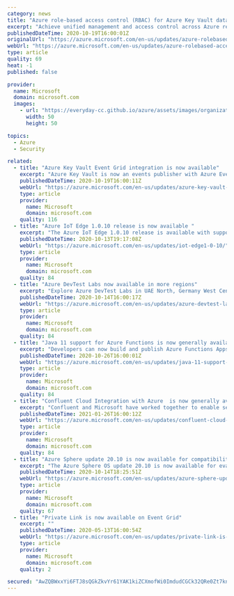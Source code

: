 ```yaml
---
category: news
title: "Azure role-based access control (RBAC) for Azure Key Vault data plane authorization is now in preview"
excerpt: "Achieve unified management and access control across Azure resources, Azure Key Vault and keys, certificates, and secrets."
publishedDateTime: 2020-10-19T16:00:01Z
originalUrl: "https://azure.microsoft.com/en-us/updates/azure-rolebased-access-control-rbac-for-azure-key-vault-data-plane-authorization-is-now-in-preview/"
webUrl: "https://azure.microsoft.com/en-us/updates/azure-rolebased-access-control-rbac-for-azure-key-vault-data-plane-authorization-is-now-in-preview/"
type: article
quality: 69
heat: -1
published: false

provider:
  name: Microsoft
  domain: microsoft.com
  images:
    - url: "https://everyday-cc.github.io/azure/assets/images/organizations/microsoft.com-50x50.jpg"
      width: 50
      height: 50

topics:
  - Azure
  - Security

related:
  - title: "Azure Key Vault Event Grid integration is now available"
    excerpt: "Azure Key Vault is now an events publisher with Azure Event Grid, enabling developers to subscribe to events about keys, certificates, and secrets changes."
    publishedDateTime: 2020-10-19T16:00:11Z
    webUrl: "https://azure.microsoft.com/en-us/updates/azure-key-vault-event-grid-integration-is-now-available/"
    type: article
    provider:
      name: Microsoft
      domain: microsoft.com
    quality: 116
  - title: "Azure IoT Edge 1.0.10 release is now available "
    excerpt: "The Azure IoT Edge 1.0.10 release is available with support for diagnostic metrics, message priorities, module startup order, and arrays in twins. "
    publishedDateTime: 2020-10-13T19:17:08Z
    webUrl: "https://azure.microsoft.com/en-us/updates/iot-edge1-0-10/"
    type: article
    provider:
      name: Microsoft
      domain: microsoft.com
    quality: 84
  - title: "Azure DevTest Labs now available in more regions"
    excerpt: "Explore Azure DevTest Labs in UAE North, Germany West Central and Norway East regions."
    publishedDateTime: 2020-10-14T16:00:17Z
    webUrl: "https://azure.microsoft.com/en-us/updates/azure-devtest-labs-now-available-in-more-regions/"
    type: article
    provider:
      name: Microsoft
      domain: microsoft.com
    quality: 84
  - title: "Java 11 support for Azure Functions is now generally available"
    excerpt: "Developers can now build and publish Azure Functions Apps using Java 11."
    publishedDateTime: 2020-10-26T16:00:01Z
    webUrl: "https://azure.microsoft.com/en-us/updates/java-11-support-for-azure-functions-is-now-generally-available/"
    type: article
    provider:
      name: Microsoft
      domain: microsoft.com
    quality: 84
  - title: "Confluent Cloud Integration with Azure  is now generally available"
    excerpt: "Confluent and Microsoft have worked together to enable seamless integration experience between Azure and Confluent Cloud – a managed Apache Kafka service. This service will enable you to provision Confluent Cloud resources using Azure client interfaces like portal/CLI/SDKs. Other integration points include"
    publishedDateTime: 2021-01-26T16:00:12Z
    webUrl: "https://azure.microsoft.com/en-us/updates/confluent-cloud-integration-with-azure-is-now-generally-available/"
    type: article
    provider:
      name: Microsoft
      domain: microsoft.com
    quality: 84
  - title: "Azure Sphere update 20.10 is now available for compatibility testing"
    excerpt: "The Azure Sphere OS update 20.10 is now available for evaluation via the Retail Eval feed. The 20.10 evaluation release includes an OS update as well as a special evaluation version of the SDK for use during this period. T"
    publishedDateTime: 2020-10-14T18:25:51Z
    webUrl: "https://azure.microsoft.com/en-us/updates/azure-sphere-update-2010-is-now-available-for-compatibility-testing/"
    type: article
    provider:
      name: Microsoft
      domain: microsoft.com
    quality: 67
  - title: "Private Link is now available on Event Grid"
    excerpt: ""
    publishedDateTime: 2020-05-13T16:00:54Z
    webUrl: "https://azure.microsoft.com/en-us/updates/private-link-is-now-available-on-event-grid/"
    type: article
    provider:
      name: Microsoft
      domain: microsoft.com
    quality: 2

secured: "AwZQBWxxYi6FTJ8sQGkZkvYr61YAK1kiZCXmofWi0ImdudCGCk32QRe0Zt7knHGycgMEc7Eh1wpPDxrLqZbx4SmCNC5ZSIZNOGzlJh/WYaZNI46wDKkcmP+gVBq3YVx5Xg8un57jxlGw9sXWmTPNDZmTCNyLW2oj1khQAB6T5nCufcpWkyHXUi7UYN6RiJ95T5sdUsXRvKHkqkZWjz7F2jYnWrgw7aiIoY9MjKVqTFcvGARBCmT5A9JnxZSg9G5wrUOWC/OE9QybsuVzomHEAsfP9iInPGCeqmAz4IGoVeMAyLJjt+0hMdOqc3u9JHdu9KJZof6iPHfzbrE5l3q4/DOn8I5IDnuSEG5e7Shibck=;qjc20x10t/6hz25X41ozXQ=="
---
```


